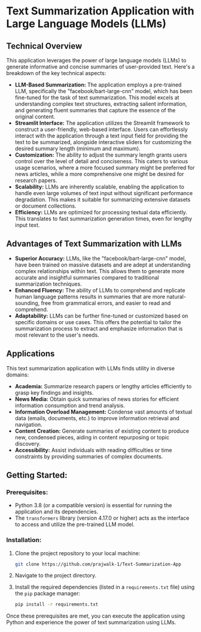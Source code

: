 # **Text Summarization Application with Large Language Models (LLMs)**

## **Technical Overview**

This application leverages the power of large language models (LLMs) to generate informative and concise summaries of user-provided text. Here's a breakdown of the key technical aspects:

- **LLM-Based Summarization:** The application employs a pre-trained LLM, specifically the "facebook/bart-large-cnn" model, which has been fine-tuned for the task of text summarization. This model excels at understanding complex text structures, extracting salient information, and generating fluent summaries that capture the essence of the original content.
- **Streamlit Interface:** The application utilizes the Streamlit framework to construct a user-friendly, web-based interface. Users can effortlessly interact with the application through a text input field for providing the text to be summarized, alongside interactive sliders for customizing the desired summary length (minimum and maximum).
- **Customization:** The ability to adjust the summary length grants users control over the level of detail and conciseness. This caters to various usage scenarios, where a more focused summary might be preferred for news articles, while a more comprehensive one might be desired for research papers.
- **Scalability:** LLMs are inherently scalable, enabling the application to handle even large volumes of text input without significant performance degradation. This makes it suitable for summarizing extensive datasets or document collections.
- **Efficiency:** LLMs are optimized for processing textual data efficiently. This translates to fast summarization generation times, even for lengthy input text.

## **Advantages of Text Summarization with LLMs**

- **Superior Accuracy:** LLMs, like the "facebook/bart-large-cnn" model, have been trained on massive datasets and are adept at understanding complex relationships within text. This allows them to generate more accurate and insightful summaries compared to traditional summarization techniques.
- **Enhanced Fluency:** The ability of LLMs to comprehend and replicate human language patterns results in summaries that are more natural-sounding, free from grammatical errors, and easier to read and comprehend.
- **Adaptability:** LLMs can be further fine-tuned or customized based on specific domains or use cases. This offers the potential to tailor the summarization process to extract and emphasize information that is most relevant to the user's needs.

## **Applications**

This text summarization application with LLMs finds utility in diverse domains:

- **Academia:** Summarize research papers or lengthy articles efficiently to grasp key findings and insights.
- **News Media:** Obtain quick summaries of news stories for efficient information consumption and trend analysis.
- **Information Overload Management:** Condense vast amounts of textual data (emails, documents, etc.) to improve information retrieval and navigation.
- **Content Creation:** Generate summaries of existing content to produce new, condensed pieces, aiding in content repurposing or topic discovery.
- **Accessibility:** Assist individuals with reading difficulties or time constraints by providing summaries of complex documents.

## **Getting Started:**

### **Prerequisites:**

- Python 3.8 (or a compatible version) is essential for running the application and its dependencies.
- The `transformers` library (version 4.17.0 or higher) acts as the interface to access and utilize the pre-trained LLM model.

### **Installation:**

1. Clone the project repository to your local machine:
   ```bash
   git clone https://github.com/prajwalk-1/Text-Summarization-App
   ```

2. Navigate to the project directory.

3. Install the required dependencies (listed in a `requirements.txt` file) using the `pip` package manager:
   ```bash
   pip install -r requirements.txt
   ```

Once these prerequisites are met, you can execute the application using Python and experience the power of text summarization using LLMs.
